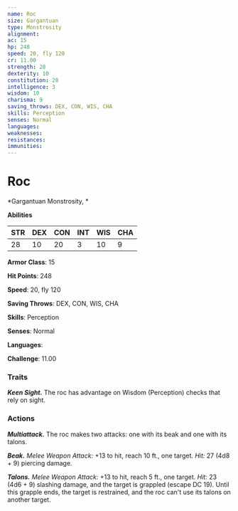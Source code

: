 ```yaml
---
name: Roc
size: Gargantuan
type: Monstrosity
alignment: 
ac: 15
hp: 248
speed: 20, fly 120
cr: 11.00
strength: 28
dexterity: 10
constitution: 20
intelligence: 3
wisdom: 10
charisma: 9
saving_throws: DEX, CON, WIS, CHA
skills: Perception
senses: Normal
languages: 
weaknesses:
resistances:
immunities:
---
```


# Roc

*Gargantuan Monstrosity, *

**Abilities**

| STR | DEX | CON | INT | WIS | CHA |
| --- | --- | --- | --- | --- | --- |
| 28 | 10 | 20 | 3 | 10 | 9 |

**Armor Class**: 15

**Hit Points**: 248

**Speed**: 20, fly 120

**Saving Throws**: DEX, CON, WIS, CHA

**Skills**: Perception

**Senses**: Normal

**Languages**: 

**Challenge**: 11.00


### Traits
***Keen Sight.*** The roc has advantage on Wisdom (Perception) checks that rely on sight.

### Actions
***Multiattack.*** The roc makes two attacks: one with its beak and one with its talons. 

***Beak.*** *Melee Weapon Attack:* +13 to hit, reach 10 ft., one target. *Hit:* 27 (4d8 + 9) piercing damage. 

***Talons.*** *Melee Weapon Attack:* +13 to hit, reach 5 ft., one target. *Hit:* 23 (4d6 + 9) slashing damage, and the target is grappled (escape DC 19). Until this grapple ends, the target is restrained, and the roc can't use its talons on another target.
